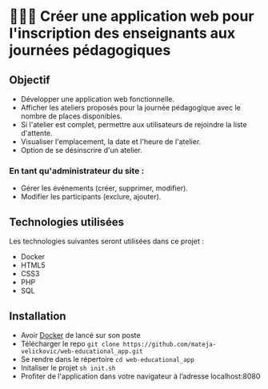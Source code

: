 # 🧑🏽‍🏫 Créer une application web pour l'inscription des enseignants aux journées pédagogiques

## Objectif
- Développer une application web fonctionnelle.
- Afficher les ateliers proposés pour la journée pédagogique avec le nombre de places disponibles.
- Si l'atelier est complet, permettre aux utilisateurs de rejoindre la liste d'attente.
- Visualiser l'emplacement, la date et l'heure de l'atelier.
- Option de se désinscrire d'un atelier.

### En tant qu'administrateur du site :
- Gérer les événements (créer, supprimer, modifier).
- Modifier les participants (exclure, ajouter).

## Technologies utilisées
Les technologies suivantes seront utilisées dans ce projet :
- Docker
- HTML5
- CSS3
- PHP
- SQL

## Installation
- Avoir [Docker](https://docs.docker.com/engine/install/) de lancé sur son poste
- Télécharger le repo `git clone https://github.com/mateja-velickovic/web-educational_app.git`
- Se rendre dans le répertoire `cd web-educational_app`
- Initaliser le projet `sh init.sh`
- Profiter de l'application dans votre navigateur à l’adresse localhost:8080 
